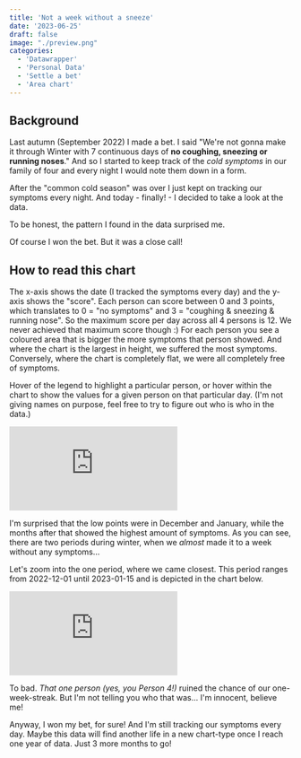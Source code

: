 ```yaml
---
title: 'Not a week without a sneeze'
date: '2023-06-25'
draft: false
image: "./preview.png"
categories:
  - 'Datawrapper'
  - 'Personal Data'
  - 'Settle a bet'
  - 'Area chart'
---
```


<script>
  import Embed from '$lib/components/EmbedIFrame.svelte';
</script>

## Background
Last autumn (September 2022) I made a bet. I said "We're not gonna make it through Winter with 7 continuous days of **no coughing, sneezing or running noses**." And so I started to keep track of the *cold symptoms* in our family of four and every night I would note them down in a form.

After the "common cold season" was over I just kept on tracking our symptoms every night. And today - finally! - I decided to take a look at the data.

To be honest, the pattern I found in the data surprised me.

<Accordion summary="Did you win the bet???">

Of course I won the bet. But it was a close call!

</Accordion>

## How to read this chart
The x-axis shows the date (I tracked the symptoms every day) and the y-axis shows the "score". Each person can score between 0 and 3 points, which translates to 0 = "no symptoms" and 3 = "coughing & sneezing & running nose". So the maximum score per day across all 4 persons is 12. We never achieved that maximum score though :)
For each person you see a coloured area that is bigger the more symptoms that person showed. And where the chart is the largest in height, we suffered the most symptoms. Conversely, where the chart is completely flat, we were all completely free of symptoms.

Hover of the legend to highlight a particular person, or hover within the chart to show the values for a given person on that particular day. (I'm not giving names on purpose, feel free to try to figure out who is who in the data.)

<Embed 
  src="https://datawrapper.dwcdn.net/IpBV1/2/" 
  title="Not a week without a sneeze"  
  scrolling="no"
/>

I'm surprised that the low points were in December and January, while the months after that showed the highest amount of symptoms.
As you can see, there are two periods during winter, when we *almost* made it to a week without any symptoms... 

Let's zoom into the one period, where we came closest. This period ranges from 2022-12-01 until 2023-01-15 and is depicted in the chart below. 

<Embed 
  src="https://datawrapper.dwcdn.net/IK0K0/3/" 
  title="This could have been it!"  
  scrolling="no"
/>

To bad. *That one person (yes, you Person 4!)* ruined the chance of our one-week-streak. But I'm not telling you who that was... I'm innocent, believe me!

Anyway, I won my bet, for sure! And I'm still tracking our symptoms every day. Maybe this data will find another life in a new chart-type once I reach one year of data. Just 3 more months to go!
